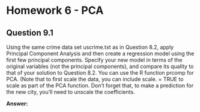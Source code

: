 # Homework 6 - PCA

## Question 9.1
Using the same crime data set uscrime.txt as in Question 8.2, apply Principal Component Analysis
and then create a regression model using the first few principal components. Specify your new model in
terms of the original variables (not the principal components), and compare its quality to that of your
solution to Question 8.2. You can use the R function prcomp for PCA. (Note that to first scale the data,
you can include scale. = TRUE to scale as part of the PCA function. Don’t forget that, to make a
prediction for the new city, you’ll need to unscale the coefficients.

**Answer:** 
